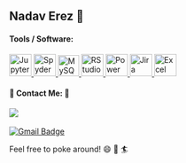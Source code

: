 <h2> Nadav Erez 👋 </h2>

<h4> Tools / Software: </h4>

<a href="https://jupyter.org/">
  <img 
    alt="Jupyter Notebook"
    height="40"
    width="40"
    src="https://cdn.icon-icons.com/icons2/2667/PNG/512/jupyter_app_icon_161280.png" />
 </a>
<a href="https://www.spyder-ide.org/">
  <img 
    alt="Spyder"
    height="40"
    width="40"
    src="https://www.iconninja.com/files/387/241/224/spyder-icon.png" />
  </a>
  <a href="https://www.mysql.com/">
  <img 
    alt="MySQL"
    height="38"
    width="38"
    src="https://gogeticon.net/files/3163570/8c769724b1beaf7ab86ba104d2545e90.png" />
   </a>
   <a href="https://www.rstudio.com/">
  <img 
    alt="RStudio"
    height="40"
    width="40"
    src="https://cdn.icon-icons.com/icons2/1508/PNG/512/rstudio_104598.png" />
  </a>
  <a href="https://powerbi.microsoft.com/en-au/">
  <img 
    alt="Power BI"
    height="40"
    width="40"
    src="https://www.enliten-it.com/wp-content/uploads/2018/12/PowerBI-Icon.png" />
  </a>
  <a href="https://www.atlassian.com/software/jira">
  <img 
    alt="Jira"
    height="40"
    width="40"
    src="https://cdn-icons-png.flaticon.com/512/5968/5968875.png" />
  </a>
  <a href="https://www.microsoft.com/en-us/microsoft-365/excel">
  <img 
    alt="Excel"
    height="40"
    width="40"
    src="https://upload.wikimedia.org/wikipedia/commons/thumb/3/34/Microsoft_Office_Excel_%282019%E2%80%93present%29.svg/768px-Microsoft_Office_Excel_%282019%E2%80%93present%29.svg.png?20190925171014" />
  </a>
    
<h4> 📱  Contact Me: 📱 </h4>
<a href="https://www.linkedin.com/in/tamir-kaliyahu-1559491a6/"><img src="https://img.shields.io/badge/-Nadav%20Erez-blue?style=plastic&logo=Linkedin&logoColor=white&link=hhttps://www.linkedin.com/in/nadaverez/" /></a>&nbsp;&nbsp;&nbsp;&nbsp


[![Gmail Badge](https://img.shields.io/badge/-nadaverez56@gmail.com-c14438?style=plastic&logo=Gmail&logoColor=white&link=mailto:nadaverez56@gmail.com)](mailto:nadaverez56@gmail.com)

Feel free to poke around! 😄 👀 🏄
